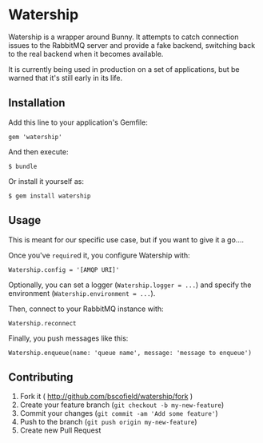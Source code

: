 # Watership

Watership is a wrapper around Bunny. It attempts to catch connection issues to the RabbitMQ server and provide a fake backend, switching back to the real backend when it becomes available.

It is currently being used in production on a set of applications, but be warned that it's still early in its life.

## Installation

Add this line to your application's Gemfile:

    gem 'watership'

And then execute:

    $ bundle

Or install it yourself as:

    $ gem install watership

## Usage

This is meant for our specific use case, but if you want to give it a go....

Once you've `require`d it, you configure Watership with:

    Watership.config = '[AMQP URI]'

Optionally, you can set a logger (`Watership.logger = ...`) and specify the environment (`Watership.environment = ...`).

Then, connect to your RabbitMQ instance with:

    Watership.reconnect

Finally, you push messages like this:

    Watership.enqueue(name: 'queue name', message: 'message to enqueue')

## Contributing

1. Fork it ( http://github.com/bscofield/watership/fork )
2. Create your feature branch (`git checkout -b my-new-feature`)
3. Commit your changes (`git commit -am 'Add some feature'`)
4. Push to the branch (`git push origin my-new-feature`)
5. Create new Pull Request
